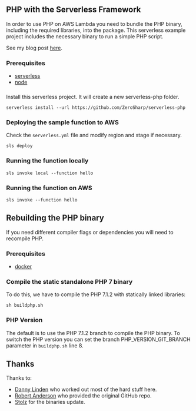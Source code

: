 ## PHP with the Serverless Framework
In order to use PHP on AWS Lambda you need to bundle the PHP binary, including the required libraries, into the package. This serverless example project includes the necessary binary to run a simple PHP script.

See my blog post [here](http://blog.zerosharp.com/the-serverless-framework-and-php/).

### Prerequisites
- [serverless](https://serverless.com/)
- [node](https://nodejs.org)

###

Install this serverless project. It will create a new serverless-php folder.
```shell
serverless install --url https://github.com/ZeroSharp/serverless-php
```

### Deploying the sample function to AWS

Check the `serverless.yml` file and modify region and stage if necessary.
```shell
sls deploy
```

### Running the function locally

```shell
sls invoke local --function hello
```

### Running the function on AWS

```shell
sls invoke --function hello
```

## Rebuilding the PHP binary

If you need different compiler flags or dependencies you will need to recompile PHP.

### Prerequisites
- [docker](https://www.docker.com/)

### Compile the static standalone PHP 7 binary
To do this, we have to compile the PHP 7.1.2 with statically linked libraries:

```shell
sh buildphp.sh
```

### PHP Version
The default is to use the PHP 7.1.2 branch to compile the PHP binary.
To switch the PHP version you can set the branch PHP_VERSION_GIT_BRANCH parameter in `buildphp.sh` line 8.

## Thanks ##

Thanks to:
- [Danny Linden](https://github.com/dannylinden/aws-lambda-php) who worked out most of the hard stuff here.
- [Robert Anderson](https://github.com/ZeroSharp) who provided the original GitHub repo.
- [Stolz](https://github.com/Stolz) for the binaries update.
